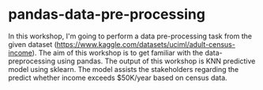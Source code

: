# pandas-data-pre-processing
In this workshop, I'm going to perform a data pre-processing task from the given dataset (https://www.kaggle.com/datasets/uciml/adult-census-income). The aim of this workshop is to get familiar with the data-preprocessing using pandas. The output of this workshop is KNN predictive model using sklearn. The model assists the stakeholders regarding the predict whether income exceeds $50K/year based on census data.
